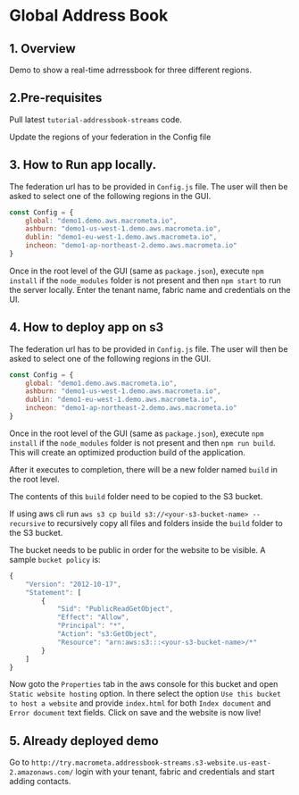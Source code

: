 # Global Address Book

## 1. Overview

Demo to show a real-time adrressbook for three different regions.


## 2.Pre-requisites

Pull latest `tutorial-addressbook-streams` code.

Update the regions of your federation in the Config file


## 3. How to Run app locally.

The federation url has to be provided in `Config.js` file. The user will then be asked to select one of the following regions in the GUI.

```js
const Config = {
    global: "demo1.demo.aws.macrometa.io",
    ashburn: "demo1-us-west-1.demo.aws.macrometa.io",
    dublin: "demo1-eu-west-1.demo.aws.macrometa.io",
    incheon: "demo1-ap-northeast-2.demo.aws.macrometa.io"
}
```

Once in the root level of the GUI (same as `package.json`), execute `npm install` if the `node_modules` folder is not present and then `npm start` to run the server locally.
Enter the tenant name, fabric name and credentials on the UI.

## 4. How to deploy app on s3

The federation url has to be provided in `Config.js` file. The user will then be asked to select one of the following regions in the GUI.

```js
const Config = {
    global: "demo1.demo.aws.macrometa.io",
    ashburn: "demo1-us-west-1.demo.aws.macrometa.io",
    dublin: "demo1-eu-west-1.demo.aws.macrometa.io",
    incheon: "demo1-ap-northeast-2.demo.aws.macrometa.io"
}
```

Once in the root level of the GUI (same as `package.json`), execute `npm install` if the `node_modules` folder is not present and then `npm run build`. This will create an optimized production build of the application.

After it executes to completion, there will be a new folder named `build` in the root level.

The contents of this `build` folder need to be copied to the S3 bucket.

If using aws cli run `aws s3 cp build s3://<your-s3-bucket-name> --recursive` to recursively copy all files and folders inside the `build` folder to the S3 bucket.

The bucket needs to be public in order for the website to be visible.
A sample `bucket policy` is:

```js
{
    "Version": "2012-10-17",
    "Statement": [
        {
            "Sid": "PublicReadGetObject",
            "Effect": "Allow",
            "Principal": "*",
            "Action": "s3:GetObject",
            "Resource": "arn:aws:s3:::<your-s3-bucket-name>/*"
        }
    ]
}
```

Now goto the `Properties` tab in the aws console for this bucket and open `Static website hosting` option. In there select the option `Use this bucket to host a website` and provide `index.html` for both `Index document` and `Error document` text fields. Click on save and the website is now live!

## 5. Already deployed demo

Go to `http://try.macrometa.addressbook-streams.s3-website.us-east-2.amazonaws.com/` login with your tenant, fabric and credentials and start adding contacts.

